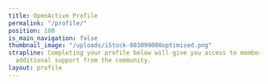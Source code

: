 ```yaml
---
title: OpenActive Profile
permalink: "/profile/"
position: 100
is_main_navigation: false
thumbnail_image: "/uploads/iStock-803099000optimised.png"
strapline: Completing your profile below will give you access to member events and
  additional support from the community.
layout: profile
---
```


